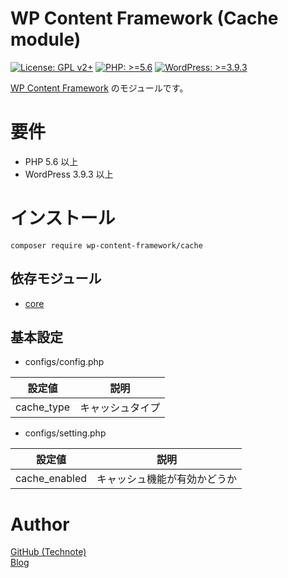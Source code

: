 # WP Content Framework (Cache module)

[![License: GPL v2+](https://img.shields.io/badge/License-GPL%20v2%2B-blue.svg)](http://www.gnu.org/licenses/gpl-2.0.html)
[![PHP: >=5.6](https://img.shields.io/badge/PHP-%3E%3D5.6-orange.svg)](http://php.net/)
[![WordPress: >=3.9.3](https://img.shields.io/badge/WordPress-%3E%3D3.9.3-brightgreen.svg)](https://wordpress.org/)

[WP Content Framework](https://github.com/wp-content-framework/core) のモジュールです。

# 要件
- PHP 5.6 以上
- WordPress 3.9.3 以上

# インストール

``` composer require wp-content-framework/cache ```  

## 依存モジュール
* [core](https://github.com/wp-content-framework/core)

## 基本設定
- configs/config.php  

|設定値|説明|
|---|---|
|cache_type|キャッシュタイプ|

- configs/setting.php  

|設定値|説明|
|---|---|
|cache_enabled|キャッシュ機能が有効かどうか|

# Author

[GitHub (Technote)](https://github.com/technote-space)  
[Blog](https://technote.space)
